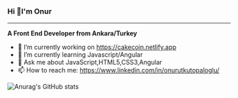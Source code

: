 ### Hi 👋I'm Onur
<hr/>
<strong>A Front End Developer from Ankara/Turkey</strong>


- 🔭 I’m currently working on https://cakecoin.netlify.app
- 🌱 I’m currently learning Javascript/Angular
- 💬 Ask me about JavaScript,HTML5,CSS3,Angular
- 📫 How to reach me: https://www.linkedin.com/in/onurutkutopaloglu/

![Anurag's GitHub stats](https://github-readme-stats.vercel.app/api?username=onurutku&show_icons=true&theme=cobalt)

<!--
**onurutku/onurutku** is a ✨ _special_ ✨ repository because its `README.md` (this file) appears on your GitHub profile.

Here are some ideas to get you started:



- 🔭 I’m currently working on https://cakecoin.netlify.app
- 🌱 I’m currently learning Javascript/Angular
- 💬 Ask me about JavaScript,HTML5,CSS3,Angular
- 📫 How to reach me: https://www.linkedin.com/in/onurutkutopaloglu/
-->
